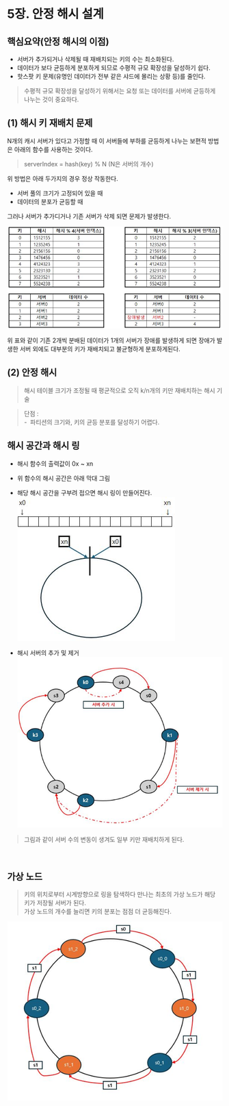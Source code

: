 # 5장. 안정 해시 설계

## 핵심요약(안정 해시의 이점)
- 서버가 추가되거나 삭제될 때 재배치되는 키의 수는 최소화된다.
- 데이터가 보다 균등하게 분포하게 되므로 수평적 규모 확장성을 달성하기 쉽다.
- 핫스팟 키 문제(유명인 데이터가 전부 같은 샤드에 몰리는 상황 등)를 줄인다.

> 수평적 규모 확장성을 달성하기 위해서는 요청 또는 데이터를 서버에 균등하게 나누는 것이 중요하다.

## (1) 해시 키 재배치 문제

N개의 캐시 서버가 있다고 가정할 때 이 서버들에 부하를 균등하게 나누는 보편적 방법은
아래의 함수를 사용하는 것이다.
>serverIndex = hash(key) % N (N은 서버의 개수)

위 방법은 아래 두가지의 경우 정상 작동한다.
- 서버 풀의 크기가 고정되어 있을 때
- 데이터의 분포가 균등할 때

그러나 서버가 추가디거나 기존 서버가 삭제 되면 문제가 발생한다.

![hash_funcition_basic.JPG](../images/chapter5/hash_funcition_basic.JPG)

위 표와 같이 기존 2개씩 분배된 데이터가 1개의 서버가 장애를 발생하게 되면
장애가 발생한 서버 외에도 대부분의 키가 재배치되고 불균형하게 분포하게된다.


## (2) 안정 해시

> 해시 테이블 크기가 조정될 때 평균적으로 오직 k/n개의 키만 재배치하는 해시 기술

> 단점 :
> <br> -&nbsp; 파티션의 크기와, 키의 균등 분포를 달성하기 어렵다.

## 해시 공간과 해시 링 

- 해시 함수의 출력값이 0x ~ xn
- 위 함수의 해시 공간은 아래 막대 그림
- 해당 해시 공간을 구부려 접으면 해시 링이 만들어진다.
![hash_ring.JPG](../images/chapter5/hash_ring.JPG)

- 해시 서버의 추가 및 제거
![contsistence_hash_ring.JPG](../images/chapter5/contsistence_hash_ring.JPG)

> 그림과 같이 서버 수의 변동이 생겨도 일부 키만 재배치하게 된다.
<br>

## 가상 노드
> 키의 위치로부터 시계방향으로 링을 탐색하다 만나는 최초의 가상 노드가 해당 키가 저장될 서버가 된다.<br>
> 가상 노드의 개수를 늘리면 키의 분포는 점점 더 균등해진다.

![vertual_node.JPG](../images/chapter5/vertual_node.JPG)



